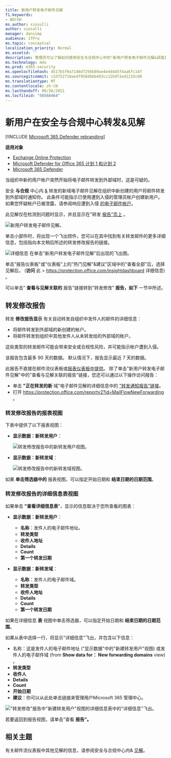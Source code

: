 ```yaml
---
title: 新用户转发电子邮件见解
f1.keywords:
- NOCSH
ms.author: siosulli
author: siosulli
manager: dansimp
audience: ITPro
ms.topic: conceptual
localization_priority: Normal
ms.assetid: ''
description: 管理员可以了解如何使用安全与合规中心中的"新用户转发电子邮件见解&调查其组织中用户何时将邮件转发到新域。
ms.technology: mdo
ms.prod: m365-security
ms.openlocfilehash: d517b5f9a7146d7256b89ae4e4d4d5f4aa6fc14f
ms.sourcegitcommit: c2d752718aedf958db6b403cc12b972ed1215c00
ms.translationtype: MT
ms.contentlocale: zh-CN
ms.lasthandoff: 08/26/2021
ms.locfileid: "58568464"
---
```

# <a name="new-users-forwarding-email-insight-in-the-security--compliance-center"></a>新用户在安全与合规中心转发&见解

[!INCLUDE [Microsoft 365 Defender rebranding](../includes/microsoft-defender-for-office.md)]

**适用对象**
- [Exchange Online Protection](exchange-online-protection-overview.md)
- [Microsoft Defender for Office 365 计划 1 和计划 2](defender-for-office-365.md)
- [Microsoft 365 Defender](../defender/microsoft-365-defender.md)

当组织中新的用户帐户突然开始将电子邮件转发到外部域时，这是可疑的。

安全 **与合规** 中心内 [&](https://protection.office.com) 转发的新域电子邮件见解在组织中新创建的用户将邮件转发到外部域时通知你。 此条件可能指示已使用遭到入侵的管理员帐户创建新用户。 如果您怀疑帐户已被泄露，请参阅响应遭到入侵 [的电子邮件帐户](responding-to-a-compromised-email-account.md)。

此见解仅在检测到问题时显示，并且显示在"转发 [报告"页上](view-mail-flow-reports.md#forwarding-report) 。

![新用户转发电子邮件见解。](../../media/mfi-new-users-forwarding-email.png)

单击小部件时，将出现一个飞出控件，您可以在其中找到有关转发邮件的更多详细信息，包括指向本文稍后所述的转发修改报告[](#forwarding-modifications-report)的链接。

![详细信息 在单击"新用户转发电子邮件见解"后出现的飞出图。](../../media/mfi-new-users-forwarding-email-details.png)

单击"报告仪表板"或"仪表板"上的"热门见解"&建议"区域中的"查看全部"后，选择见解后， (**访问** 此 \>  <https://protection.office.com/insightdashboard> 详细信息) 。

可以单击" **查看与见解关联的** 报告"链接转到"转发修改" **报告，如下** 一节中所述。

## <a name="forwarding-modifications-report"></a>转发修改报告

转发 **修改报告显示** 有关自动转发自组织中发件人的邮件的详细信息：

- 将邮件转发到外部域的新创建的帐户。
- 将邮件转发到组织中其他发件人从未转发给的外部域的帐户。

这些类型的转发邮件可能会带来安全或合规性风险，并可能指示帐户遭到入侵。

该报告包含最多 90 天的数据。 默认情况下，报告显示最近 7 天的数据。

此报告不直接在邮件流仪表板或[报表仪表板](mail-flow-insights-v2.md)[中提供](view-mail-flow-reports.md)。 除了单击"新用户转发电子邮件见解"中的"查看与见解关联的报告"链接，您还可以通过以下操作访问报告：

- 单击 **"正在转发的新** 域"电子邮件见解的详细信息中的 ["转发通知报告"链接](mfi-new-domains-being-forwarded-email.md)。
- 打开 <https://protection.office.com/reportv2?id=MailFlowNewForwarding> 。

### <a name="report-view-for-the-forwarding-modifications-report"></a>转发修改报告的报表视图

下表中提供了以下报表视图：

- **显示数据：新转发用户**：

  ![转发修改报告中的新转发用户视图。](../../media/forwarding-modifications-report-new-forwarding-users.png)

- **显示数据：新转发域**：

  ![转发修改报告中的新转发域视图。](../../media/forwarding-modifications-report-new-forwarded-domains.png)

如果 **单击筛选器中的** 报表视图，可以指定开始日期和 **结束日期的日期范围**。 

### <a name="details-table-view-for-the-forwarding-modifications-report"></a>转发修改报告的详细信息表视图

如果单击 **"查看详细信息表**"，显示的信息取决于您所查看的图表：

- **显示数据：新转发用户**：

  - **名称**：发件人的电子邮件地址。
  - **转发类型**
  - **收件人地址**
  - **Details**
  - **Count**
  - **第一个转发日期**

- **显示数据：新转发域**：

  - **名称**：发件人的电子邮件域。
  - **转发类型**
  - **收件人地址**
  - **Details**
  - **Count**
  - **第一个转发日期**

如果在详细信息 **表** 视图中单击筛选器，可以指定开始日期和 **结束日期的日期范围**。 

如果从表中选择一行，将显示"详细信息"飞出，并包含以下信息：

- 名称：这是发件人的电子邮件地址 ("显示数据"中的"新建转发用户"视图) 或发件人的电子邮件域 (from **Show data for： New forwarding domains** view) 。
- **转发类型**
- **收件人**
- **Details**
- **Count**
- **开始日期**
- **建议**：你可以从此处单击链接来管理用户Microsoft 365 管理中心。

!["转发修改"报告中"新建转发用户"视图的详细信息表中的"详细信息"飞出。](../../media/mfi-forwarding-modifications-report-new-forwarding-users-view-details-table-details.png)

若要返回到报告视图，请单击"查看 **报告"。**

## <a name="related-topics"></a>相关主题

有关邮件流仪表板中其他见解的信息，请参阅安全与合规中心内& [见解](mail-flow-insights-v2.md)。
